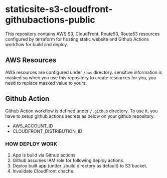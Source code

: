 # staticsite-s3-cloudfront-githubactions-public
This repository contains AWS S3, CloudFront, Route53, Route53 resources configured by terraform for hosting static website and Github Actions workflow for build and deploy.

## AWS Resources
AWS resources are configured under `/aws` directory.
sensitive information is masked so when you use this repository to create resources for you, you need to replace masked value to yours.

## Github Action
Github Action workflow is defined under `/.github` directory. To use it, you have to setup github actions secrets as below on your github repository.
- AWS_ACCOUNT_ID
- CLOUDFRONT_DISTRIBUTION_ID

### HOW DEPLOY WORK
1. App is build via Github actions
1. Github assumes IAM role for following deploy actions.
1. Deploy built app (under ./build directory as default) to S3 bucket.
1. Invalidate CloudFront chache.
